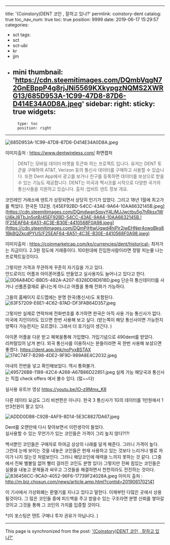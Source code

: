 
---
title: '(Coinstory)DENT 코인 , 잘하고 있나?'
permlink: coinstory-dent
catalog: true
toc_nav_num: true
toc: true
position: 9999
date: 2019-06-17 15:29:57
categories:
- sct
tags:
- sct
- sct-ubi
- kr
- jjm
- mini
thumbnail: 'https://cdn.steemitimages.com/DQmbVqgN72GnEBppP4g8rjJNi5569KXkypgzNQMS2XWRG13/685D953A-1C99-47D8-87D6-D414E34A0D8A.jpeg'
sidebar:
    right:
        sticky: true
widgets:
    -
        type: toc
        position: right
---


![685D953A-1C99-47D8-87D6-D414E34A0D8A.jpeg](https://cdn.steemitimages.com/DQmbVqgN72GnEBppP4g8rjJNi5569KXkypgzNQMS2XWRG13/685D953A-1C99-47D8-87D6-D414E34A0D8A.jpeg)

이미지출처 : https://www.dentwireless.com/ 화면캡처

>DENT는 모바일 데이터 마켓을 토큰화 하는 프로젝트 입니다. 유저는 DENT 토큰을 구매하여 AT&T, Verizon 등의 통신사 데이터를 구매하고 사용할 수 있습니다. 또한 Dent App에서 광고를 보거나 친구를 등록하면 데이터를 보상으로 받을 수 있는 기능도 제공합니다. DENT는 미국과 멕시코를 시작으로 다양한 국가의 통신사들을 지원하고 있습니다.
출처 :업비트 덴트 정보 개요. 

코인레인 거래소에 덴트가 상장되면서 상당히 인기가 있었다. 
그리고 18년 1월에 최고가를 찍었다.  한국돈 132원.
![45EF92BD-54CC-43AE-9A64-10AA6632145B.jpeg](https://cdn.steemitimages.com/DQmdwanSqsyY4LiMJJwctbu5g7hRksx1WUi6kJ8TbJn5otB/45EF92BD-54CC-43AE-9A64-10AA6632145B.![F25EAF64-6A51-4C3E-B30E-4410568F0A98.jpeg](https://cdn.steemitimages.com/DQmPiHtwUgwd4hiPir2jwEHNer4owoBkg81BkBQZkcdPYUS/F25EAF64-6A51-4C3E-B30E-4410568F0A98.jpeg)

이미지출처 : https://coinmarketcap.com/ko/currencies/dent/historical-
최저가는 지금이다. 2.3원 정도에 거래중이다.  100원대에 진입한사람이라면 정말 피눈물 나는 프로젝트일것이다. 

그렇지만 가격과 무관하게 꾸준히 자기길을 가고 있다.  
안드로이드 어플과 아이폰어플도 만들었고 실사용자도 늘어나고 있다고 한다.  
![0D6A84DC-BBD5-482A-A207-8328DD8D618D.jpeg](https://cdn.steemitimages.com/DQmPLJ7Sjbpqc6Y6h6oBPn1o3YoYukpHweaxLAtU9jDHM7b/0D6A84DC-BBD5-482A-A207-8328DD8D618D.jpeg)
단순히 통신데이터를 사거나 선풀폰결재로 끝나는게 아니고 어플을 통해 전화가 가능하다.  

그들의 홈페이지 로드맵에는 분명 한국(통신사)도 포함된다. 
![63F57209-E6E1-4C62-87AD-DF3FAB64D357.jpeg](https://cdn.steemitimages.com/DQmVHmgQCHLqp6EUTuro8RsUtfEFcPbZTrtc2VsSM56hLBa/63F57209-E6E1-4C62-87AD-DF3FAB64D357.jpeg)

그렇지만 실제로 연락처에 전화번호를 추가하면 한국은 아직 사용 가능 통신사가 없다. 미국에 지인이라도 있으면 한번 사용해 보고 싶다.  (받는쪽이 해당 통신사이면 가능한지 양쪽다 가능한지는 모르겠다. 그래서 더 호기심이 생긴다. ) 

아이폰 어플을 다운 받고 페북을통해 가입했다.  가입기념으로 490dent를 받았다.  
리퍼럴있어 남겨 본다. 외국 통신사를 이용하시는 분들이라면 꼭 한번 사용해 보셨으면 좋겠다. 
 https://dent.app.link/noPyxBSTAX
![174C74F7-B298-4DE2-9F9D-989A8E4C2032.jpeg](https://cdn.steemitimages.com/DQmRWnNN1QacRQRMcbwxX4q6VwtQneEbsALsNYigmLmV811/174C74F7-B298-4DE2-9F9D-989A8E4C2032.jpeg)

아내의 전번을 넣고 확인해보았다.  역시 통화불가. 
![495726B8-1189-42C4-A268-A67B86D22851.jpeg](https://cdn.steemitimages.com/DQmUiyXCNRKcVu9DJMR1vb9KW9jJjJ2yfe5eFxA5BL4DZXA/495726B8-1189-42C4-A268-A67B86D22851.jpeg)
실제 가능 해당국과 통신사는 직접  check offers 에서 볼수 있다.  (많~~다)

실사용 유트브 영상 https://youtu.be/lO-z9Mmx_K8

다른 데이타 요금도 그리 비싼편은 아니다.  한국 3 통신사가 1G의 데이터를 1만원애서 1만3천원이 팔고 있다.  

![ADDD0DB8-C92B-4AF9-8D14-5E3C8827DA67.jpeg](https://cdn.steemitimages.com/DQmQd63fdfxWUQ7WsoCigmjBmWZj7tedvgeheFgEyxJJHSd/ADDD0DB8-C92B-4AF9-8D14-5E3C8827DA67.jpeg)


Dent를 오랜만에 다시 찾아보면서 이런생각이 들었다.  
실사용할 수 있는 무언가가 있는 코인들은 가격이 그리 높지 않다?!?!

백서뿐인 코인들은 구매자로 하여금 상상의 나래를 달게 해준다.  그러니 가격이 높다.  
그런데 눈에 보이는 것을 내놓은 코인들은 현재 사용하고 있는 것보다 느리거나 별로 차이가 나지 않는것 처럼보인다. 
그러니  해당코인에 매력을 느끼지 못하는 것 같다. 
(그중에서 진짜 별볼일 없어 빨리 걸러진 코인도 분명 있다)
그렇지만 진짜 힘있는 코인들은 실물을 내놓고 문제들과 싸우고 그것들을 해결하면서 천천히라도 전진하는 것이다.  
![836456CC-9CA0-4052-96F6-17739F24028A.jpeg](https://cdn.steemitimages.com/DQmWJp4RxqGouFA4spBLHYWV9uWiiyn2Ug3c1UBPt5D7umm/836456CC-9CA0-4052-96F6-17739F24028A.jpeg)
이미지 출처 : http://m.biz.chosun.com/news/article.amp.html?contid=2019061702141

이 기사에서 가상화폐는 환멸기를 지나고 있다고 말한다. 이제부턴 다많은 곳에서 상용될것이다.  그 많은 코인들 중에 피드백을 주고 받을수 있는 구조라면 분명 신뢰를 쌓아갈것이고 그것을 통해 그 코인의 가치를 입증할 것이다. 

*(이 포스팅은 텐트 구매나 투자 권유가 아닙니다. )

- - -

This page is synchronized from the post: ['(Coinstory)DENT 코인 , 잘하고 있나?'](https://steemit.com/@kingbit/coinstory-dent)
